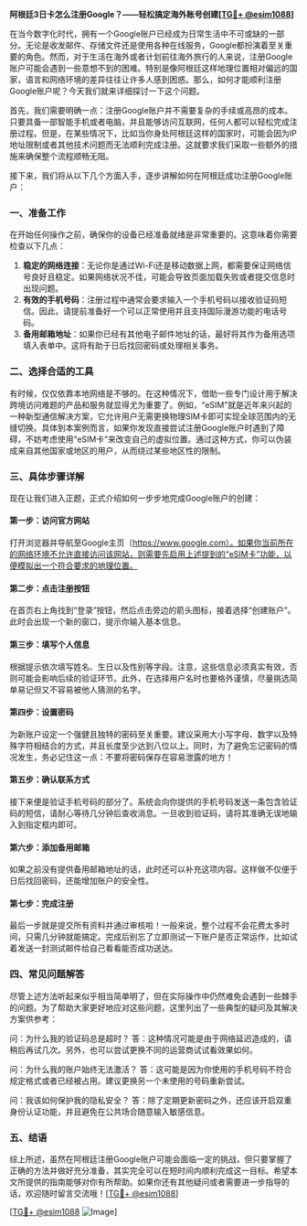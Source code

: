 **阿根廷3日卡怎么注册Google？——轻松搞定海外账号创建[[TG💪+ @esim1088](https://t.me/s/esim1088)]**

在当今数字化时代，拥有一个Google账户已经成为日常生活中不可或缺的一部分。无论是收发邮件、存储文件还是使用各种在线服务，Google都扮演着至关重要的角色。然而，对于生活在海外或者计划前往海外旅行的人来说，注册Google账户可能会遇到一些意想不到的困难。特别是像阿根廷这样地理位置相对偏远的国家，语言和网络环境的差异往往让许多人感到困惑。那么，如何才能顺利注册Google账户呢？今天我们就来详细探讨一下这个问题。

首先，我们需要明确一点：注册Google账户并不需要复杂的手续或高昂的成本。只要具备一部智能手机或者电脑，并且能够访问互联网，任何人都可以轻松完成注册过程。但是，在某些情况下，比如当你身处阿根廷这样的国家时，可能会因为IP地址限制或者其他技术问题而无法顺利完成注册。这就要求我们采取一些额外的措施来确保整个流程顺畅无阻。

接下来，我们将从以下几个方面入手，逐步讲解如何在阿根廷成功注册Google账户：

### 一、准备工作

在开始任何操作之前，确保你的设备已经准备就绪是非常重要的。这意味着你需要检查以下几点：

1. **稳定的网络连接**：无论你是通过Wi-Fi还是移动数据上网，都需要保证网络信号良好且稳定。如果网络状况不佳，可能会导致页面加载失败或者提交信息时出现问题。
2. **有效的手机号码**：注册过程中通常会要求输入一个手机号码以接收验证码短信。因此，请提前准备好一个可以正常使用并且支持国际漫游功能的电话号码。
3. **备用邮箱地址**：如果你已经有其他电子邮件地址的话，最好将其作为备用选项填入表单中。这将有助于日后找回密码或处理相关事务。

### 二、选择合适的工具

有时候，仅仅依靠本地网络是不够的。在这种情况下，借助一些专门设计用于解决跨境访问难题的产品和服务就显得尤为重要了。例如，“eSIM”就是近年来兴起的一种新型通信解决方案，它允许用户无需更换物理SIM卡即可实现全球范围内的无缝切换。具体到本案例而言，如果你发现直接尝试注册Google账户时遇到了障碍，不妨考虑使用“eSIM卡”来改变自己的虚拟位置。通过这种方式，你可以伪装成来自其他国家或地区的用户，从而绕过某些地区性的限制。

### 三、具体步骤详解

现在让我们进入正题，正式介绍如何一步步地完成Google账户的创建：

#### 第一步：访问官方网站

打开浏览器并导航至Google主页（https://www.google.com）。如果你当前所在的网络环境不允许直接访问该网站，则需要先启用上述提到的“eSIM卡”功能，以便模拟出一个符合要求的地理位置。

#### 第二步：点击注册按钮

在首页右上角找到“登录”按钮，然后点击旁边的箭头图标，接着选择“创建账户”。此时会出现一个新的窗口，提示你输入基本信息。

#### 第三步：填写个人信息

根据提示依次填写姓名、生日以及性别等字段。注意，这些信息必须真实有效，否则可能会影响后续的验证环节。此外，在选择用户名时也要格外谨慎，尽量挑选简单易记但又不容易被他人猜测的名字。

#### 第四步：设置密码

为新账户设定一个强健且独特的密码至关重要。建议采用大小写字母、数字以及特殊字符相结合的方式，并且长度至少达到八位以上。同时，为了避免忘记密码的情况发生，务必记住这一点：不要将密码保存在容易泄露的地方！

#### 第五步：确认联系方式

接下来便是验证手机号码的部分了。系统会向你提供的手机号码发送一条包含验证码的短信，请耐心等待几分钟后查收消息。一旦收到验证码，请将其准确无误地输入到指定框内即可。

#### 第六步：添加备用邮箱

如果之前没有提供备用邮箱地址的话，此时还可以补充这项内容。这样做不仅便于日后找回密码，还能增加账户的安全性。

#### 第七步：完成注册

最后一步就是提交所有资料并通过审核啦！一般来说，整个过程不会花费太多时间，只需几分钟就能搞定。完成后别忘了立即测试一下账户是否正常运作，比如试着发送一封测试邮件给自己看看能否成功送达。

### 四、常见问题解答

尽管上述方法听起来似乎相当简单明了，但在实际操作中仍然难免会遇到一些棘手的问题。为了帮助大家更好地应对这些问题，这里列出了一些典型的疑问及其解决方案供参考：

问：为什么我的验证码总是超时？
答：这种情况可能是由于网络延迟造成的，请稍后再试几次。另外，也可以尝试更换不同的运营商试试看效果如何。

问：为什么我的账户始终无法激活？
答：这可能是因为你使用的手机号码不符合规定格式或者已经被占用。建议更换另一个未使用的号码重新尝试。

问：我该如何保护我的隐私安全？
答：除了定期更新密码之外，还应该开启双重身份认证功能，并且避免在公共场合随意输入敏感信息。

### 五、结语

综上所述，虽然在阿根廷注册Google账户可能会面临一定的挑战，但只要掌握了正确的方法并做好充分准备，其实完全可以在短时间内顺利完成这一目标。希望本文所提供的指南能够对你有所帮助。如果你还有其他疑问或者需要进一步指导的话，欢迎随时留言交流哦！[[TG💪+ @esim1088](https://t.me/s/esim1088)] 

[[TG💪+ @esim1088](https://t.me/s/esim1088) ![Image](https://i.postimg.cc/4NQfJmqS/Snipaste-2025-05-13-00-14-12.png)]
